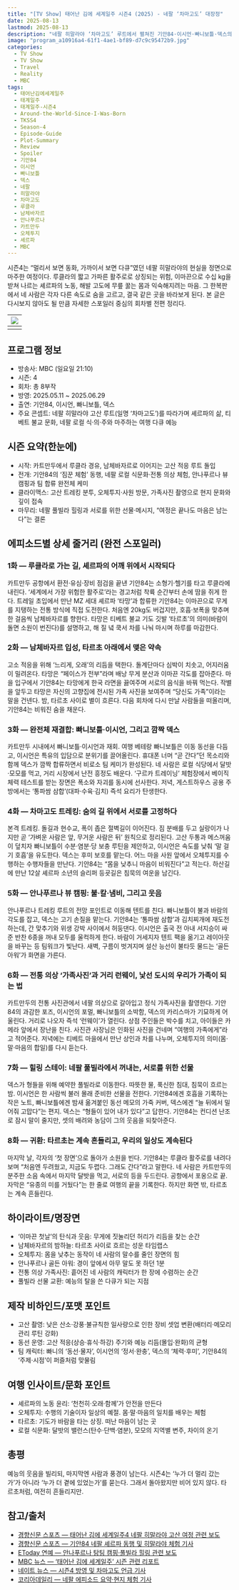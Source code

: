 ```yaml
---
title: "[TV Show] 태어난 김에 세계일주 시즌4 (2025) - 네팔 ‘차마고도’ 대장정"
date: 2025-08-13
lastmod: 2025-08-13
description: "네팔 히말라야 ‘차마고도’ 루트에서 펼쳐진 기안84·이시언·빠니보틀·덱스의 여정. 루클라–남체바자르 셰르파 동행부터 안나푸르나 캠핑·오체투지·전통의상 가족사진·풀빌라 힐링까지 1~8화 전편 줄거리·하이라이트·메시지 총정리"
image: "program_a10916a4-61f1-4ae1-bf89-d7c9c95472b9.jpg"
categories:
  - TV Show
  - TV Show
  - Travel
  - Reality
  - MBC
tags:
  - 태어난김에세계일주
  - 태계일주
  - 태계일주-시즌4
  - Around-the-World-Since-I-Was-Born
  - TKSS4
  - Season-4
  - Episode-Guide
  - Plot-Summary
  - Review
  - Spoiler
  - 기안84
  - 이시언
  - 빠니보틀
  - 덱스
  - 네팔
  - 히말라야
  - 차마고도
  - 루클라
  - 남체바자르
  - 안나푸르나
  - 카트만두
  - 오체투지
  - 셰르파
  - MBC
---
```


시즌4는 “멀리서 보면 동화, 가까이서 보면 다큐”였던 네팔 히말라야의 현실을 정면으로 마주한 여정이다. 루클라의 짧고 가파른 활주로로 상징되는 위험, 이마끈으로 수십 kg을 받쳐 나르는 셰르파의 노동, 해발 고도에 무릎 꿇는 몸과 익숙해지려는 마음. 그 한복판에서 네 사람은 각자 다른 속도로 숨을 고르고, 결국 같은 곳을 바라보게 된다. 본 글은 다시보지 않아도 될 만큼 자세한 스포일러 중심의 회차별 전편 정리다.

|![](program_a10916a4-61f1-4ae1-bf89-d7c9c95472b9.jpg)|
|:---:|
||

## 프로그램 정보

- 방송사: MBC (일요일 21:10)
- 시즌: 4
- 회차: 총 8부작
- 방영: 2025.05.11 ~ 2025.06.29
- 출연: 기안84, 이시언, 빠니보틀, 덱스
- 주요 콘셉트: 네팔 히말라야 고산 루트(일명 ‘차마고도’)를 따라가며 셰르파의 삶, 티베트 불교 문화, 네팔 로컬 식·의·주와 마주하는 여행 다큐 예능

## 시즌 요약(한눈에)

- 시작: 카트만두에서 루클라 경유, 남체바자르로 이어지는 고산 적응 루트 돌입
- 전개: 기안84의 ‘짐꾼 체험’ 동행, 네팔 로컬 식문화·전통 의상 체험, 안나푸르나 뷰 캠핑과 팀 합류 완전체 케미
- 클라이맥스: 고산 트레킹 분투, 오체투지·사원 방문, 가족사진 촬영으로 현지 문화와 깊이 접속
- 마무리: 네팔 풀빌라 힐링과 서로를 위한 선물·메시지, “여정은 끝나도 마음은 남는다”는 결론

## 에피소드별 상세 줄거리 (완전 스포일러)

### 1화 — 루클라로 가는 길, 셰르파의 어깨 위에서 시작되다
카트만두 공항에서 환전·유심·장비 점검을 끝낸 기안84는 소형기·헬기를 타고 루클라에 내린다. ‘세계에서 가장 위험한 활주로’라는 경고처럼 착륙 순간부터 손에 땀을 쥐게 한다. 트레일 초입에서 만난 MZ 세대 셰르파 ‘타망’과 합류한 기안84는 이마끈으로 무게를 지탱하는 전통 방식에 직접 도전한다. 처음엔 20kg도 버겁지만, 호흡·보폭을 맞추며 한 걸음씩 남체바자르를 향한다. 타망은 티베트 불교 기도 깃발 ‘타르초’의 의미(바람이 돌면 소원이 번진다)를 설명하고, 해 질 녘 쿡서 차를 나눠 마시며 하루를 마감한다.

### 2화 — 남체바자르 입성, 타르초 아래에서 맺은 약속
고소 적응을 위해 ‘느리게, 오래’의 리듬을 택한다. 돌계단마다 심박이 치솟고, 어지러움이 밀려온다. 타망은 “페이스가 전부”라며 배낭 무게 분산과 이마끈 각도를 잡아준다. 마을 입구에서 기안84는 타망에게 한국 라면을 끓여주며 서로의 음식을 바꿔 먹는다. 작별을 앞두고 타망은 자신의 고향집에 전시된 가족 사진을 보여주며 “당신도 가족”이라는 말을 건넨다. 밤, 타르초 사이로 별이 흐른다. 다음 회차에 다시 만날 사람들을 떠올리며, 기안84는 비워진 숨을 채운다.

### 3화 — 완전체 재결합: 빠니보틀·이시언, 그리고 깜짝 덱스
카트만두 시내에서 빠니보틀·이시언과 재회. 여행 베테랑 빠니보틀은 이동 동선을 다듬고, 이시언은 특유의 입담으로 분위기를 끌어올린다. 휴대폰 너머 “곧 간다”던 목소리와 함께 덱스가 깜짝 합류하면서 비로소 팀 케미가 완성된다. 네 사람은 로컬 식당에서 달밧·모모를 먹고, 거리 시장에서 난전 흥정도 배운다. ‘구르카 트레이닝’ 체험장에서 베이직 체력 테스트를 받는 장면은 폭소와 자괴를 동시에 선사한다. 저녁, 게스트하우스 공용 주방에서는 ‘통파쌈 삼합’(대파·수육·김치) 즉석 요리가 탄생한다.

### 4화 — 차마고도 트레킹: 숨의 길 위에서 서로를 고정하다
본격 트레킹. 돌길과 현수교, 폭이 좁은 절벽길이 이어진다. 짐 분배를 두고 실랑이가 나지만 곧 ‘가벼운 사람은 앞, 무거운 사람은 뒤’ 원칙으로 정리된다. 고산 두통과 메스꺼움이 덮치자 빠니보틀이 수분·염분·당 보충 루틴을 제안하고, 이시언은 속도를 낮춰 ‘말 걸기 호흡’을 유도한다. 덱스는 후미 보호를 맡는다. 어느 마을 사원 앞에서 오체투지를 수행하는 수행자들을 만난다. 기안84는 “몸을 낮추니 마음이 비워진다”고 적는다. 하산길에 만난 12살 셰르파 소년의 슬리퍼 등굣길은 침묵의 여운을 남긴다.

### 5화 — 안나푸르나 뷰 캠핑: 불·칼·냄비, 그리고 웃음
안나푸르나 트레킹 루트의 전망 포인트로 이동해 텐트를 친다. 빠니보틀이 불과 바람의 각도를 잡고, 덱스는 고기 손질을 맡는다. 기안84는 ‘통파쌈 삼합’과 김치찌개에 재도전하는데, 간 맞추기와 위생 강박 사이에서 허둥댄다. 이시언은 출국 전 아내 서지승이 싸준 반찬 6종을 꺼내 모두를 울컥하게 한다. 바람이 거세지자 텐트 팩을 옮기고 레이아웃을 바꾸는 등 팀워크가 빛난다. 새벽, 구름이 벗겨지며 설산 능선이 불타듯 물드는 ‘골든 아워’가 화면을 가른다.

### 6화 — 전통 의상 ‘가족사진’과 거리 런웨이, 낯선 도시의 우리가 가족이 되는 법
카트만두의 전통 사진관에서 네팔 의상으로 갈아입고 정식 가족사진을 촬영한다. 기안84의 과감한 포즈, 이시언의 포멀, 빠니보틀의 소박함, 덱스의 카리스마가 기묘하게 어울린다. 거리로 나오자 즉석 ‘런웨이’가 열린다. 상점 주인들은 박수를 치고, 아이들은 카메라 앞에서 장난을 친다. 사진관 사장님은 인화된 사진을 건네며 “여행의 가족에게”라고 적어준다. 저녁에는 티베트 마을에서 만난 상인과 차를 나누며, 오체투지의 의미(몸·말·마음의 합일)를 다시 듣는다.

### 7화 — 힐링 스테이: 네팔 풀빌라에서 꺼내는, 서로를 위한 선물
덱스가 형들을 위해 예약한 풀빌라로 이동한다. 따뜻한 물, 푹신한 침대, 침묵이 흐르는 밤. 이시언은 한 사람씩 불러 몰래 준비한 선물을 전한다. 기안84에겐 호흡을 기록하는 작은 노트, 빠니보틀에겐 밤새 옮겨붙인 동선 메모의 가죽 커버, 덱스에겐 “늘 뒤에서 밀어줘 고맙다”는 편지. 덱스는 “형들이 있어 내가 있다”고 답한다. 기안84는 컨디션 난조로 잠시 말이 줄지만, 셋의 배려와 농담이 그의 웃음을 되찾아준다.

### 8화 — 귀환: 타르초는 계속 흔들리고, 우리의 일상도 계속된다
마지막 날, 각자의 ‘첫 장면’으로 돌아가 소원을 빈다. 기안84는 루클라 활주로를 내려다보며 “처음엔 두려웠고, 지금도 두렵다. 그래도 간다”라고 말한다. 네 사람은 카트만두의 분주한 소음 속에서 마지막 달밧을 먹고, 서로의 등을 두드린다. 공항에서 포옹으로 끝. 자막은 “유종의 미를 거뒀다”는 한 줄로 여행의 끝을 기록한다. 하지만 화면 밖, 타르초는 계속 흔들린다.

## 하이라이트/명장면

- ‘이마끈 첫날’의 탄식과 웃음: 무게에 짓눌리던 허리가 리듬을 찾는 순간
- 남체바자르의 밤하늘: 타르초 사이로 흐르는 성운 타임랩스
- 오체투지: 몸을 낮추는 동작이 네 사람의 말수를 줄인 장면의 힘
- 안나푸르나 골든 아워: 경이 앞에서 아무 말도 못 하던 1분
- 전통 의상 가족사진: 흩어진 네 사람의 캐릭터가 한 장에 수렴하는 순간
- 풀빌라 선물 교환: 예능의 탈을 쓴 다큐가 되는 지점

## 제작 비하인드/포맷 포인트

- 고산 촬영: 낮은 산소·강풍·불규칙한 일사량으로 인한 장비 셋업 변환(배터리·메모리 관리 루틴 강화)
- 동선 운영: 고산 적응(상승·휴식·하강) 주기와 예능 리듬(몰입·완화)의 균형
- 팀 캐릭터: 빠니의 ‘동선·물자’, 이시언의 ‘정서·완충’, 덱스의 ‘체력·후미’, 기안84의 ‘주제·시점’이 퍼즐처럼 맞물림

## 여행 인사이트/문화 포인트

- 셰르파의 노동 윤리: ‘천천히·오래·함께’가 안전을 만든다
- 오체투지: 수행의 기술이자 일상의 예절. 몸·말·마음의 일치를 배우는 체험
- 타르초: 기도가 바람을 타는 상징. 떠난 마음이 남는 곳
- 로컬 식문화: 달밧의 밸런스(탄수·단백·염분), 모모의 지역별 변주, 차이의 온기

## 총평

예능의 웃음을 빌리되, 마지막엔 사람과 풍경이 남는다. 시즌4는 ‘누가 더 멀리 갔는가’가 아니라 ‘누가 더 곁에 있었는가’를 묻는다. 그래서 돌아왔지만 비어 있지 않다. 타르초처럼, 여전히 흔들리지만.

## 참고/출처

- [경향신문 스포츠 — 태어난 김에 세계일주4 네팔 히말라야 고산 여정 관련 보도](https://sports.khan.co.kr/article/202505120828003)
- [경향신문 스포츠 — 기안84 네팔 셰르파 동행 및 히말라야 체험 기사](https://sports.khan.co.kr/article/202505140630006)
- [EToday 연예 — 안나푸르나 탕팅 캠핑·풀빌라 힐링 관련 보도](https://enter.etoday.co.kr/news/view/278568)
- [MBC 뉴스 — ‘태어난 김에 세계일주’ 시즌 관련 리포트](https://imnews.imbc.com/replay/2025/nwtoday/article/6714235_36807.html)
- [네이트 뉴스 — 시즌4 방영 및 차마고도 언급 기사](https://news.nate.com/view/20250511n19376)
- [코리아데일리 — 네팔 에피소드 요약·현지 체험 기사](https://www.koreadaily.com/article/20250608171149947)


